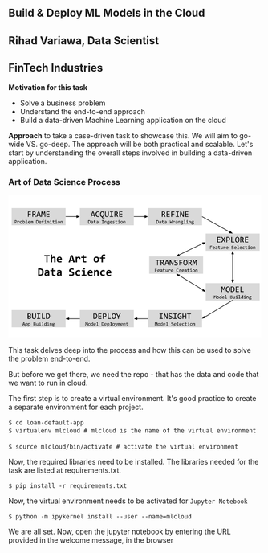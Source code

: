 ## Build & Deploy ML Models in the Cloud
## Rihad Variawa, Data Scientist
## FinTech Industries


**Motivation for this task**

- Solve a business problem
- Understand the end-to-end approach
- Build a data-driven Machine Learning application on the cloud

**Approach** to take a case-driven task to showcase this. We will aim to go-wide VS. go-deep. The approach will be both practical and scalable. Let's start by understanding the overall steps involved in building a data-driven application.


### Art of Data Science Process

![](static/datascience.png)

This task delves deep into the process and how this can be used to solve the problem end-to-end.


But before we get there, we need the repo - that has the data and code that we want to run in cloud.


The first step is to create a virtual environment. It's good practice to create a separate environment for each project.

    $ cd loan-default-app
    $ virtualenv mlcloud # mlcloud is the name of the virtual environment

    $ source mlcloud/bin/activate # activate the virtual environment

Now, the required libraries need to be installed. The libraries needed for the task are listed at requirements.txt.

    $ pip install -r requirements.txt

Now, the virtual environment needs to be activated for `Jupyter Notebook`

    $ python -m ipykernel install --user --name=mlcloud


We are all set. Now, open the jupyter notebook by entering the URL provided in the welcome message, in the browser
